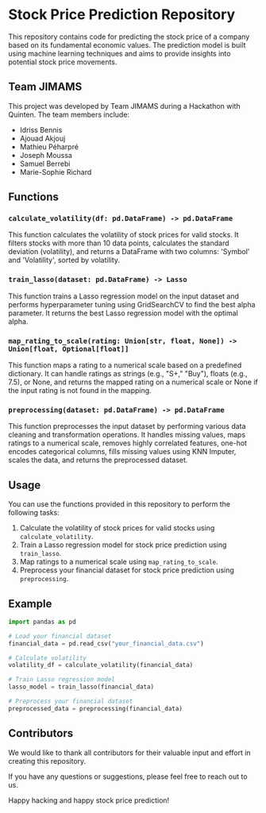 # Stock Price Prediction Repository

This repository contains code for predicting the stock price of a company based on its fundamental economic values. The prediction model is built using machine learning techniques and aims to provide insights into potential stock price movements.

## Team JIMAMS
This project was developed by Team JIMAMS during a Hackathon with Quinten. The team members include:

- Idriss Bennis
- Ajouad Akjouj
- Mathieu Péharpré
- Joseph Moussa
- Samuel Berrebi
- Marie-Sophie Richard

## Functions

### `calculate_volatility(df: pd.DataFrame) -> pd.DataFrame`

This function calculates the volatility of stock prices for valid stocks. It filters stocks with more than 10 data points, calculates the standard deviation (volatility), and returns a DataFrame with two columns: 'Symbol' and 'Volatility', sorted by volatility.

### `train_lasso(dataset: pd.DataFrame) -> Lasso`

This function trains a Lasso regression model on the input dataset and performs hyperparameter tuning using GridSearchCV to find the best alpha parameter. It returns the best Lasso regression model with the optimal alpha.

### `map_rating_to_scale(rating: Union[str, float, None]) -> Union[float, Optional[float]]`

This function maps a rating to a numerical scale based on a predefined dictionary. It can handle ratings as strings (e.g., "S+," "Buy"), floats (e.g., 7.5), or None, and returns the mapped rating on a numerical scale or None if the input rating is not found in the mapping.

### `preprocessing(dataset: pd.DataFrame) -> pd.DataFrame`

This function preprocesses the input dataset by performing various data cleaning and transformation operations. It handles missing values, maps ratings to a numerical scale, removes highly correlated features, one-hot encodes categorical columns, fills missing values using KNN Imputer, scales the data, and returns the preprocessed dataset.

## Usage

You can use the functions provided in this repository to perform the following tasks:

1. Calculate the volatility of stock prices for valid stocks using `calculate_volatility`.
2. Train a Lasso regression model for stock price prediction using `train_lasso`.
3. Map ratings to a numerical scale using `map_rating_to_scale`.
4. Preprocess your financial dataset for stock price prediction using `preprocessing`.

## Example

```python
import pandas as pd

# Load your financial dataset
financial_data = pd.read_csv("your_financial_data.csv")

# Calculate volatility
volatility_df = calculate_volatility(financial_data)

# Train Lasso regression model
lasso_model = train_lasso(financial_data)

# Preprocess your financial dataset
preprocessed_data = preprocessing(financial_data)
```

## Contributors

We would like to thank all contributors for their valuable input and effort in creating this repository.

If you have any questions or suggestions, please feel free to reach out to us.

Happy hacking and happy stock price prediction!
